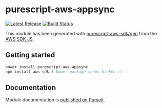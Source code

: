 # purescript-aws-appsync

[![Latest Release](https://pursuit.purescript.org/packages/purescript-aws-appsync/badge)](https://pursuit.purescript.org/packages/purescript-aws-appsync)
[![Build Status](https://app.wercker.com/status/5909b9e96d1080804b17a28f72f87b6b/s/master)](https://app.wercker.com/project/byKey/5909b9e96d1080804b17a28f72f87b6b)

This module has been generated with [purescript-aws-sdk/gen](https://github.com/purescript-aws-sdk/gen) from the [AWS SDK JS](https://github.com/aws/aws-sdk-js).

## Getting started

```sh
bower install purescript-aws-appsync
npm install aws-sdk # bower package seems broken :(
```

## Documentation

Module documentation is [published on Pursuit](http://pursuit.purescript.org/packages/purescript-aws-appsync).
